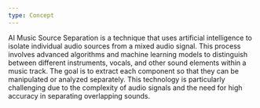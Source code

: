 ```yaml
---
type: Concept
---
```


AI Music Source Separation is a technique that uses artificial intelligence to isolate individual audio sources from a mixed audio signal. This process involves advanced algorithms and machine learning models to distinguish between different instruments, vocals, and other sound elements within a music track. The goal is to extract each component so that they can be manipulated or analyzed separately. This technology is particularly challenging due to the complexity of audio signals and the need for high accuracy in separating overlapping sounds.